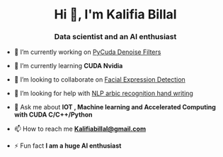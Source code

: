 <h1 align="center">Hi 👋, I'm Kalifia Billal</h1>
<h3 align="center">Data scientist and an AI enthusiast</h3>

- 🔭 I’m currently working on [PyCuda Denoise Filters](https://github.com/KalifiaBillal/PyCuda_Denoise_Filters)

- 🌱 I’m currently learning **CUDA Nvidia**

- 👯 I’m looking to collaborate on [Facial Expression Detection](https://github.com/KalifiaBillal/Facial-Expression-Detection)

- 🤝 I’m looking for help with [NLP arbic recognition hand writing](https://github.com/KalifiaBillal/NLP-arbic-recognition-hand-writing)

- 💬 Ask me about **IOT , Machine learning and Accelerated Computing with CUDA C/C++/Python**

- 📫 How to reach me **Kalifiabillal@gmail.com**

- ⚡ Fun fact **I am a huge AI enthusiast**
